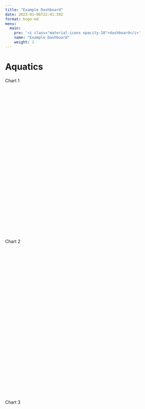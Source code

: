 ```yaml
---
title: "Example Dashboard"
date: 2023-01-06T22:41:59Z
format: hugo-md
menu:
  main:
    pre: '<i class="material-icons opacity-10">dashboard</i>'
    name: "Example Dashboard"
    weight: 1
---
```


<script src="../site_libs/htmlwidgets-1.6.1/htmlwidgets.js"></script>
<script src="../site_libs/d3-bundle-5.16.0/d3-bundle.min.js"></script>
<script src="../site_libs/d3-lasso-0.0.5/d3-lasso.min.js"></script>
<script src="../site_libs/save-svg-as-png-1.4.17/save-svg-as-png.min.js"></script>
<script src="../site_libs/flatbush-4.0.0/flatbush.min.js"></script>
<link href="../site_libs/ggiraphjs-0.4.6/ggiraphjs.min.css" rel="stylesheet" />
<script src="../site_libs/ggiraphjs-0.4.6/ggiraphjs.min.js"></script>
<script src="../site_libs/girafe-binding-0.8.5/girafe.js"></script>
<link href="../site_libs/htmltools-fill-0.5.4/fill.css" rel="stylesheet" />
<script src="../site_libs/bslib-tag-require-0.4.2/tag-require.js"></script>


# Aquatics

<div class="row">
<div class="col">
<div class="card bslib-card html-fill-item html-fill-container" data-require-bs-caller="card()" data-require-bs-version="5">
<div class="card-header">Chart 1</div>
<div class="card-body html-fill-item html-fill-container p-0" style="flex:1 1 auto; margin-top:auto;margin-bottom:auto;">
<div class="girafe html-widget html-fill-item-overflow-hidden html-fill-item" id="htmlwidget-85b0e6b36b1b795a7f02" style="width:960px;height:500px;"></div>
<script type="application/json" data-for="htmlwidget-85b0e6b36b1b795a7f02">{"x":{"html":"<?xml version=\"1.0\" encoding=\"UTF-8\"?>\n<svg xmlns='http://www.w3.org/2000/svg' xmlns:xlink='http://www.w3.org/1999/xlink' class='ggiraph-svg' role='img' id='svg_ff3b9ff5_d4ca_4e2d_8458_569a73f7fa78' viewBox='0 0 576 360'>\n <defs id='svg_ff3b9ff5_d4ca_4e2d_8458_569a73f7fa78_defs'>\n  <clipPath id='svg_ff3b9ff5_d4ca_4e2d_8458_569a73f7fa78_c1'>\n   <rect x='0' y='0' width='576' height='360'/>\n  <\/clipPath>\n  <clipPath id='svg_ff3b9ff5_d4ca_4e2d_8458_569a73f7fa78_c2'>\n   <rect x='29.06' y='5.48' width='541.47' height='229.54'/>\n  <\/clipPath>\n <\/defs>\n <g id='svg_ff3b9ff5_d4ca_4e2d_8458_569a73f7fa78_rootg' class='ggiraph-svg-rootg'>\n  <g clip-path='url(#svg_ff3b9ff5_d4ca_4e2d_8458_569a73f7fa78_c1)'>\n   <rect x='0' y='0' width='576' height='360' fill='#FFFFFF' fill-opacity='1' stroke='#FFFFFF' stroke-opacity='1' stroke-width='0.75' stroke-linejoin='round' stroke-linecap='round' class='ggiraph-svg-bg'/>\n   <rect x='0' y='0' width='576' height='360' fill='#E93A76' fill-opacity='1' stroke='none'/>\n  <\/g>\n  <g clip-path='url(#svg_ff3b9ff5_d4ca_4e2d_8458_569a73f7fa78_c2)'>\n   <rect x='29.06' y='5.48' width='541.47' height='229.54' fill='#E93A76' fill-opacity='1' stroke='none'/>\n   <polyline points='29.06,200.40 570.52,200.40' fill='none' stroke='#FFFFFF' stroke-opacity='1' stroke-width='0.53' stroke-linejoin='round' stroke-linecap='butt'/>\n   <polyline points='29.06,152.03 570.52,152.03' fill='none' stroke='#FFFFFF' stroke-opacity='1' stroke-width='0.53' stroke-linejoin='round' stroke-linecap='butt'/>\n   <polyline points='29.06,103.65 570.52,103.65' fill='none' stroke='#FFFFFF' stroke-opacity='1' stroke-width='0.53' stroke-linejoin='round' stroke-linecap='butt'/>\n   <polyline points='29.06,55.28 570.52,55.28' fill='none' stroke='#FFFFFF' stroke-opacity='1' stroke-width='0.53' stroke-linejoin='round' stroke-linecap='butt'/>\n   <polyline points='29.06,6.91 570.52,6.91' fill='none' stroke='#FFFFFF' stroke-opacity='1' stroke-width='0.53' stroke-linejoin='round' stroke-linecap='butt'/>\n   <polyline points='29.06,224.58 570.52,224.58' fill='none' stroke='#FFFFFF' stroke-opacity='1' stroke-width='1.07' stroke-linejoin='round' stroke-linecap='butt'/>\n   <polyline points='29.06,176.21 570.52,176.21' fill='none' stroke='#FFFFFF' stroke-opacity='1' stroke-width='1.07' stroke-linejoin='round' stroke-linecap='butt'/>\n   <polyline points='29.06,127.84 570.52,127.84' fill='none' stroke='#FFFFFF' stroke-opacity='1' stroke-width='1.07' stroke-linejoin='round' stroke-linecap='butt'/>\n   <polyline points='29.06,79.47 570.52,79.47' fill='none' stroke='#FFFFFF' stroke-opacity='1' stroke-width='1.07' stroke-linejoin='round' stroke-linecap='butt'/>\n   <polyline points='29.06,31.10 570.52,31.10' fill='none' stroke='#FFFFFF' stroke-opacity='1' stroke-width='1.07' stroke-linejoin='round' stroke-linecap='butt'/>\n   <polyline points='81.46,235.02 81.46,5.48' fill='none' stroke='#FFFFFF' stroke-opacity='1' stroke-width='1.07' stroke-linejoin='round' stroke-linecap='butt'/>\n   <polyline points='168.79,235.02 168.79,5.48' fill='none' stroke='#FFFFFF' stroke-opacity='1' stroke-width='1.07' stroke-linejoin='round' stroke-linecap='butt'/>\n   <polyline points='256.12,235.02 256.12,5.48' fill='none' stroke='#FFFFFF' stroke-opacity='1' stroke-width='1.07' stroke-linejoin='round' stroke-linecap='butt'/>\n   <polyline points='343.45,235.02 343.45,5.48' fill='none' stroke='#FFFFFF' stroke-opacity='1' stroke-width='1.07' stroke-linejoin='round' stroke-linecap='butt'/>\n   <polyline points='430.79,235.02 430.79,5.48' fill='none' stroke='#FFFFFF' stroke-opacity='1' stroke-width='1.07' stroke-linejoin='round' stroke-linecap='butt'/>\n   <polyline points='518.12,235.02 518.12,5.48' fill='none' stroke='#FFFFFF' stroke-opacity='1' stroke-width='1.07' stroke-linejoin='round' stroke-linecap='butt'/>\n   <rect x='68.36' y='114.14' width='26.2' height='110.44' fill='#FFFFFF' fill-opacity='1' stroke='#FFFFFF' stroke-opacity='1' stroke-width='1.07' stroke-linejoin='miter' stroke-linecap='butt'/>\n   <rect x='155.69' y='178.36' width='26.2' height='46.22' fill='#FFFFFF' fill-opacity='1' stroke='#FFFFFF' stroke-opacity='1' stroke-width='1.07' stroke-linejoin='miter' stroke-linecap='butt'/>\n   <rect x='243.02' y='150.17' width='26.2' height='74.42' fill='#FFFFFF' fill-opacity='1' stroke='#FFFFFF' stroke-opacity='1' stroke-width='1.07' stroke-linejoin='miter' stroke-linecap='butt'/>\n   <rect x='330.35' y='157.78' width='26.2' height='66.8' fill='#FFFFFF' fill-opacity='1' stroke='#FFFFFF' stroke-opacity='1' stroke-width='1.07' stroke-linejoin='miter' stroke-linecap='butt'/>\n   <rect x='417.69' y='15.91' width='26.2' height='208.67' fill='#FFFFFF' fill-opacity='1' stroke='#FFFFFF' stroke-opacity='1' stroke-width='1.07' stroke-linejoin='miter' stroke-linecap='butt'/>\n   <rect x='505.02' y='139.12' width='26.2' height='85.46' fill='#FFFFFF' fill-opacity='1' stroke='#FFFFFF' stroke-opacity='1' stroke-width='1.07' stroke-linejoin='miter' stroke-linecap='butt'/>\n  <\/g>\n  <g clip-path='url(#svg_ff3b9ff5_d4ca_4e2d_8458_569a73f7fa78_c1)'>\n   <text x='18.53' y='227.79' font-size='6.6pt' font-family='DejaVu Sans' fill='#FFFFFF' fill-opacity='1'>0<\/text>\n   <text x='18.53' y='179.42' font-size='6.6pt' font-family='DejaVu Sans' fill='#FFFFFF' fill-opacity='1'>1<\/text>\n   <text x='18.53' y='131.05' font-size='6.6pt' font-family='DejaVu Sans' fill='#FFFFFF' fill-opacity='1'>2<\/text>\n   <text x='18.53' y='82.68' font-size='6.6pt' font-family='DejaVu Sans' fill='#FFFFFF' fill-opacity='1'>3<\/text>\n   <text x='18.53' y='34.31' font-size='6.6pt' font-family='DejaVu Sans' fill='#FFFFFF' fill-opacity='1'>4<\/text>\n   <polyline points='26.32,224.58 29.06,224.58' fill='none' stroke='#333333' stroke-opacity='1' stroke-width='1.07' stroke-linejoin='round' stroke-linecap='butt'/>\n   <polyline points='26.32,176.21 29.06,176.21' fill='none' stroke='#333333' stroke-opacity='1' stroke-width='1.07' stroke-linejoin='round' stroke-linecap='butt'/>\n   <polyline points='26.32,127.84 29.06,127.84' fill='none' stroke='#333333' stroke-opacity='1' stroke-width='1.07' stroke-linejoin='round' stroke-linecap='butt'/>\n   <polyline points='26.32,79.47 29.06,79.47' fill='none' stroke='#333333' stroke-opacity='1' stroke-width='1.07' stroke-linejoin='round' stroke-linecap='butt'/>\n   <polyline points='26.32,31.10 29.06,31.10' fill='none' stroke='#333333' stroke-opacity='1' stroke-width='1.07' stroke-linejoin='round' stroke-linecap='butt'/>\n   <polyline points='81.46,237.76 81.46,235.02' fill='none' stroke='#333333' stroke-opacity='1' stroke-width='1.07' stroke-linejoin='round' stroke-linecap='butt'/>\n   <polyline points='168.79,237.76 168.79,235.02' fill='none' stroke='#333333' stroke-opacity='1' stroke-width='1.07' stroke-linejoin='round' stroke-linecap='butt'/>\n   <polyline points='256.12,237.76 256.12,235.02' fill='none' stroke='#333333' stroke-opacity='1' stroke-width='1.07' stroke-linejoin='round' stroke-linecap='butt'/>\n   <polyline points='343.45,237.76 343.45,235.02' fill='none' stroke='#333333' stroke-opacity='1' stroke-width='1.07' stroke-linejoin='round' stroke-linecap='butt'/>\n   <polyline points='430.79,237.76 430.79,235.02' fill='none' stroke='#333333' stroke-opacity='1' stroke-width='1.07' stroke-linejoin='round' stroke-linecap='butt'/>\n   <polyline points='518.12,237.76 518.12,235.02' fill='none' stroke='#333333' stroke-opacity='1' stroke-width='1.07' stroke-linejoin='round' stroke-linecap='butt'/>\n   <text transform='translate(38.94,291.53) rotate(-45.00)' font-size='6.6pt' font-family='DejaVu Sans' fill='#FFFFFF' fill-opacity='1'>air2waterSat_2<\/text>\n   <text transform='translate(137.15,280.66) rotate(-45.00)' font-size='6.6pt' font-family='DejaVu Sans' fill='#FFFFFF' fill-opacity='1'>climatology<\/text>\n   <text transform='translate(233.02,272.12) rotate(-45.00)' font-size='6.6pt' font-family='DejaVu Sans' fill='#FFFFFF' fill-opacity='1'>flareGLM<\/text>\n   <text transform='translate(252.30,340.18) rotate(-45.00)' font-size='6.6pt' font-family='DejaVu Sans' fill='#FFFFFF' fill-opacity='1'>GLEON_JRabaey_temp_physics<\/text>\n   <text transform='translate(371.54,308.27) rotate(-45.00)' font-size='6.6pt' font-family='DejaVu Sans' fill='#FFFFFF' fill-opacity='1'>GLEON_lm_lag_1day<\/text>\n   <text transform='translate(476.43,290.71) rotate(-45.00)' font-size='6.6pt' font-family='DejaVu Sans' fill='#FFFFFF' fill-opacity='1'>persistenceRW<\/text>\n   <text x='274.89' y='352.23' font-size='8.25pt' font-family='DejaVu Sans' fill='#FFFFFF' fill-opacity='1'>model_id<\/text>\n   <text transform='translate(13.50,131.89) rotate(-90.00)' font-size='8.25pt' font-family='DejaVu Sans' fill='#FFFFFF' fill-opacity='1'>crps<\/text>\n  <\/g>\n <\/g>\n<\/svg>","js":null,"uid":"svg_ff3b9ff5_d4ca_4e2d_8458_569a73f7fa78","ratio":1.6,"settings":{"tooltip":{"css":".tooltip_SVGID_ { padding:5px;background:black;color:white;border-radius:2px;text-align:left; ; position:absolute;pointer-events:none;z-index:999;}","placement":"doc","opacity":0.9,"offx":10,"offy":10,"use_cursor_pos":true,"use_fill":false,"use_stroke":false,"delay_over":200,"delay_out":500},"hover":{"css":".hover_data_SVGID_ { fill:orange;stroke:black;cursor:pointer; }\ntext.hover_data_SVGID_ { stroke:none;fill:orange; }\ncircle.hover_data_SVGID_ { fill:orange;stroke:black; }\nline.hover_data_SVGID_, polyline.hover_data_SVGID_ { fill:none;stroke:orange; }\nrect.hover_data_SVGID_, polygon.hover_data_SVGID_, path.hover_data_SVGID_ { fill:orange;stroke:none; }\nimage.hover_data_SVGID_ { stroke:orange; }","reactive":true,"nearest_distance":null},"hover_inv":{"css":""},"hover_key":{"css":".hover_key_SVGID_ { fill:orange;stroke:black;cursor:pointer; }\ntext.hover_key_SVGID_ { stroke:none;fill:orange; }\ncircle.hover_key_SVGID_ { fill:orange;stroke:black; }\nline.hover_key_SVGID_, polyline.hover_key_SVGID_ { fill:none;stroke:orange; }\nrect.hover_key_SVGID_, polygon.hover_key_SVGID_, path.hover_key_SVGID_ { fill:orange;stroke:none; }\nimage.hover_key_SVGID_ { stroke:orange; }","reactive":true},"hover_theme":{"css":".hover_theme_SVGID_ { fill:orange;stroke:black;cursor:pointer; }\ntext.hover_theme_SVGID_ { stroke:none;fill:orange; }\ncircle.hover_theme_SVGID_ { fill:orange;stroke:black; }\nline.hover_theme_SVGID_, polyline.hover_theme_SVGID_ { fill:none;stroke:orange; }\nrect.hover_theme_SVGID_, polygon.hover_theme_SVGID_, path.hover_theme_SVGID_ { fill:orange;stroke:none; }\nimage.hover_theme_SVGID_ { stroke:orange; }","reactive":true},"select":{"css":".select_data_SVGID_ { fill:red;stroke:black;cursor:pointer; }\ntext.select_data_SVGID_ { stroke:none;fill:red; }\ncircle.select_data_SVGID_ { fill:red;stroke:black; }\nline.select_data_SVGID_, polyline.select_data_SVGID_ { fill:none;stroke:red; }\nrect.select_data_SVGID_, polygon.select_data_SVGID_, path.select_data_SVGID_ { fill:red;stroke:none; }\nimage.select_data_SVGID_ { stroke:red; }","type":"multiple","only_shiny":true,"selected":[]},"select_inv":{"css":""},"select_key":{"css":".select_key_SVGID_ { fill:red;stroke:black;cursor:pointer; }\ntext.select_key_SVGID_ { stroke:none;fill:red; }\ncircle.select_key_SVGID_ { fill:red;stroke:black; }\nline.select_key_SVGID_, polyline.select_key_SVGID_ { fill:none;stroke:red; }\nrect.select_key_SVGID_, polygon.select_key_SVGID_, path.select_key_SVGID_ { fill:red;stroke:none; }\nimage.select_key_SVGID_ { stroke:red; }","type":"single","only_shiny":true,"selected":[]},"select_theme":{"css":".select_theme_SVGID_ { fill:red;stroke:black;cursor:pointer; }\ntext.select_theme_SVGID_ { stroke:none;fill:red; }\ncircle.select_theme_SVGID_ { fill:red;stroke:black; }\nline.select_theme_SVGID_, polyline.select_theme_SVGID_ { fill:none;stroke:red; }\nrect.select_theme_SVGID_, polygon.select_theme_SVGID_, path.select_theme_SVGID_ { fill:red;stroke:none; }\nimage.select_theme_SVGID_ { stroke:red; }","type":"single","only_shiny":true,"selected":[]},"zoom":{"min":1,"max":1,"duration":300},"toolbar":{"position":"topright","pngname":"diagram","tooltips":null,"hidden":[],"delay_over":200,"delay_out":500},"sizing":{"rescale":true,"width":1}}},"evals":[],"jsHooks":[]}</script>
</div>
</div>
</div>
<div class="col">
<div class="card bslib-card html-fill-item html-fill-container" data-require-bs-caller="card()" data-require-bs-version="5">
<div class="card-header">Chart 2</div>
<div class="card-body html-fill-item html-fill-container p-0" style="flex:1 1 auto; margin-top:auto;margin-bottom:auto;">
<div class="girafe html-widget html-fill-item-overflow-hidden html-fill-item" id="htmlwidget-d7a034233b68ea8e512c" style="width:960px;height:500px;"></div>
<script type="application/json" data-for="htmlwidget-d7a034233b68ea8e512c">{"x":{"html":"<?xml version=\"1.0\" encoding=\"UTF-8\"?>\n<svg xmlns='http://www.w3.org/2000/svg' xmlns:xlink='http://www.w3.org/1999/xlink' class='ggiraph-svg' role='img' id='svg_d3666ed0_c753_498d_bc5b_60a7f3bfdfe5' viewBox='0 0 576 360'>\n <defs id='svg_d3666ed0_c753_498d_bc5b_60a7f3bfdfe5_defs'>\n  <clipPath id='svg_d3666ed0_c753_498d_bc5b_60a7f3bfdfe5_c1'>\n   <rect x='0' y='0' width='576' height='360'/>\n  <\/clipPath>\n  <clipPath id='svg_d3666ed0_c753_498d_bc5b_60a7f3bfdfe5_c2'>\n   <rect x='34.65' y='23.32' width='535.87' height='304.97'/>\n  <\/clipPath>\n <\/defs>\n <g id='svg_d3666ed0_c753_498d_bc5b_60a7f3bfdfe5_rootg' class='ggiraph-svg-rootg'>\n  <g clip-path='url(#svg_d3666ed0_c753_498d_bc5b_60a7f3bfdfe5_c1)'>\n   <rect x='0' y='0' width='576' height='360' fill='#FFFFFF' fill-opacity='1' stroke='#FFFFFF' stroke-opacity='1' stroke-width='0.75' stroke-linejoin='round' stroke-linecap='round' class='ggiraph-svg-bg'/>\n   <rect x='0' y='0' width='576' height='360' fill='#5FB663' fill-opacity='1' stroke='none'/>\n  <\/g>\n  <g clip-path='url(#svg_d3666ed0_c753_498d_bc5b_60a7f3bfdfe5_c2)'>\n   <rect x='34.65' y='23.32' width='535.87' height='304.97' fill='#5FB663' fill-opacity='1' stroke='none'/>\n   <polyline points='34.65,303.69 570.52,303.69' fill='none' stroke='#FFFFFF' stroke-opacity='1' stroke-width='0.53' stroke-linejoin='round' stroke-linecap='butt'/>\n   <polyline points='34.65,211.59 570.52,211.59' fill='none' stroke='#FFFFFF' stroke-opacity='1' stroke-width='0.53' stroke-linejoin='round' stroke-linecap='butt'/>\n   <polyline points='34.65,119.49 570.52,119.49' fill='none' stroke='#FFFFFF' stroke-opacity='1' stroke-width='0.53' stroke-linejoin='round' stroke-linecap='butt'/>\n   <polyline points='34.65,27.39 570.52,27.39' fill='none' stroke='#FFFFFF' stroke-opacity='1' stroke-width='0.53' stroke-linejoin='round' stroke-linecap='butt'/>\n   <polyline points='223.78,328.29 223.78,23.32' fill='none' stroke='#FFFFFF' stroke-opacity='1' stroke-width='0.53' stroke-linejoin='round' stroke-linecap='butt'/>\n   <polyline points='445.87,328.29 445.87,23.32' fill='none' stroke='#FFFFFF' stroke-opacity='1' stroke-width='0.53' stroke-linejoin='round' stroke-linecap='butt'/>\n   <polyline points='34.65,257.64 570.52,257.64' fill='none' stroke='#FFFFFF' stroke-opacity='1' stroke-width='1.07' stroke-linejoin='round' stroke-linecap='butt'/>\n   <polyline points='34.65,165.54 570.52,165.54' fill='none' stroke='#FFFFFF' stroke-opacity='1' stroke-width='1.07' stroke-linejoin='round' stroke-linecap='butt'/>\n   <polyline points='34.65,73.44 570.52,73.44' fill='none' stroke='#FFFFFF' stroke-opacity='1' stroke-width='1.07' stroke-linejoin='round' stroke-linecap='butt'/>\n   <polyline points='101.99,328.29 101.99,23.32' fill='none' stroke='#FFFFFF' stroke-opacity='1' stroke-width='1.07' stroke-linejoin='round' stroke-linecap='butt'/>\n   <polyline points='345.57,328.29 345.57,23.32' fill='none' stroke='#FFFFFF' stroke-opacity='1' stroke-width='1.07' stroke-linejoin='round' stroke-linecap='butt'/>\n   <polyline points='546.16,328.29 546.16,23.32' fill='none' stroke='#FFFFFF' stroke-opacity='1' stroke-width='1.07' stroke-linejoin='round' stroke-linecap='butt'/>\n   <polyline points='59.01,229.96 73.34,214.89 87.66,217.90 101.99,231.71 116.32,204.26 130.65,157.16 144.98,138.40 159.30,147.64 173.63,158.65 187.96,178.30 202.29,194.21 216.62,193.98 230.94,174.99 245.27,159.33 259.60,157.71 273.93,168.99 288.26,187.62 302.59,196.43 316.91,189.12 331.24,184.17 345.57,183.91 359.90,186.32 374.23,175.75 388.55,172.36 402.88,173.82 417.21,175.60 431.54,187.76 445.87,189.22 460.19,190.84 474.52,185.94 488.85,189.76 503.18,181.83 517.51,176.48 531.83,179.43 546.16,170.85' fill='none' stroke='#FFFFFF' stroke-opacity='1' stroke-width='1.07' stroke-linejoin='round' stroke-linecap='butt'/>\n   <polygon points='59.01,177.10 73.34,166.29 87.66,168.21 101.99,179.92 116.32,121.25 130.65,70.70 144.98,59.08 159.30,59.93 173.63,62.51 187.96,78.74 202.29,106.83 216.62,99.90 230.94,72.44 245.27,41.59 259.60,47.20 273.93,46.60 288.26,75.54 302.59,95.43 316.91,72.31 331.24,68.71 345.57,67.37 359.90,68.88 374.23,47.09 388.55,37.78 402.88,45.21 417.21,37.18 431.54,72.96 445.87,76.60 460.19,67.24 474.52,72.46 488.85,81.68 503.18,57.55 517.51,45.48 531.83,51.45 546.16,115.73 546.16,225.96 531.83,307.42 517.51,307.49 503.18,306.12 488.85,297.83 474.52,299.41 460.19,314.43 445.87,301.85 431.54,302.56 417.21,314.02 402.88,302.42 388.55,306.94 374.23,304.41 359.90,303.76 345.57,300.46 331.24,299.62 316.91,305.93 302.59,297.43 288.26,299.70 273.93,291.38 259.60,268.22 245.27,277.07 230.94,277.54 216.62,288.06 202.29,281.58 187.96,277.85 173.63,254.79 159.30,235.34 144.98,217.71 130.65,243.63 116.32,287.28 101.99,283.51 87.66,267.59 73.34,263.50 59.01,282.81' fill='#FFFFFF' fill-opacity='0.4' stroke='none'/>\n   <polyline points='59.01,177.10 73.34,166.29 87.66,168.21 101.99,179.92 116.32,121.25 130.65,70.70 144.98,59.08 159.30,59.93 173.63,62.51 187.96,78.74 202.29,106.83 216.62,99.90 230.94,72.44 245.27,41.59 259.60,47.20 273.93,46.60 288.26,75.54 302.59,95.43 316.91,72.31 331.24,68.71 345.57,67.37 359.90,68.88 374.23,47.09 388.55,37.78 402.88,45.21 417.21,37.18 431.54,72.96 445.87,76.60 460.19,67.24 474.52,72.46 488.85,81.68 503.18,57.55 517.51,45.48 531.83,51.45 546.16,115.73' fill='none' stroke='none'/>\n   <polyline points='546.16,225.96 531.83,307.42 517.51,307.49 503.18,306.12 488.85,297.83 474.52,299.41 460.19,314.43 445.87,301.85 431.54,302.56 417.21,314.02 402.88,302.42 388.55,306.94 374.23,304.41 359.90,303.76 345.57,300.46 331.24,299.62 316.91,305.93 302.59,297.43 288.26,299.70 273.93,291.38 259.60,268.22 245.27,277.07 230.94,277.54 216.62,288.06 202.29,281.58 187.96,277.85 173.63,254.79 159.30,235.34 144.98,217.71 130.65,243.63 116.32,287.28 101.99,283.51 87.66,267.59 73.34,263.50 59.01,282.81' fill='none' stroke='none'/>\n   <polyline points='59.01,229.96 73.34,214.89 87.66,217.90 101.99,231.71 116.32,204.26 130.65,157.16 144.98,138.40 159.30,147.64 173.63,158.65 187.96,178.30 202.29,194.21 216.62,193.98 230.94,174.99 245.27,159.33 259.60,157.71 273.93,168.99 288.26,187.62 302.59,196.43 316.91,189.12 331.24,184.17 345.57,183.91 359.90,186.32 374.23,175.75 388.55,172.36 402.88,173.82 417.21,175.60 431.54,187.76 445.87,189.22 460.19,190.84 474.52,185.94 488.85,189.76 503.18,181.83 517.51,176.48 531.83,179.43 546.16,170.85' fill='none' stroke='#FFFFFF' stroke-opacity='1' stroke-width='1.07' stroke-linejoin='round' stroke-linecap='butt'/>\n   <circle cx='59.01' cy='249.11' r='3.47pt' fill='#FFFFFF' fill-opacity='1' stroke='#FFFFFF' stroke-opacity='1' stroke-width='0.71' stroke-linejoin='round' stroke-linecap='round'/>\n   <circle cx='73.34' cy='248.48' r='3.47pt' fill='#FFFFFF' fill-opacity='1' stroke='#FFFFFF' stroke-opacity='1' stroke-width='0.71' stroke-linejoin='round' stroke-linecap='round'/>\n   <circle cx='87.66' cy='248.82' r='3.47pt' fill='#FFFFFF' fill-opacity='1' stroke='#FFFFFF' stroke-opacity='1' stroke-width='0.71' stroke-linejoin='round' stroke-linecap='round'/>\n   <circle cx='159.3' cy='237.57' r='3.47pt' fill='#FFFFFF' fill-opacity='1' stroke='#FFFFFF' stroke-opacity='1' stroke-width='0.71' stroke-linejoin='round' stroke-linecap='round'/>\n   <circle cx='173.63' cy='231.38' r='3.47pt' fill='#FFFFFF' fill-opacity='1' stroke='#FFFFFF' stroke-opacity='1' stroke-width='0.71' stroke-linejoin='round' stroke-linecap='round'/>\n   <circle cx='187.96' cy='228.23' r='3.47pt' fill='#FFFFFF' fill-opacity='1' stroke='#FFFFFF' stroke-opacity='1' stroke-width='0.71' stroke-linejoin='round' stroke-linecap='round'/>\n   <circle cx='202.29' cy='223.71' r='3.47pt' fill='#FFFFFF' fill-opacity='1' stroke='#FFFFFF' stroke-opacity='1' stroke-width='0.71' stroke-linejoin='round' stroke-linecap='round'/>\n   <circle cx='216.62' cy='221.83' r='3.47pt' fill='#FFFFFF' fill-opacity='1' stroke='#FFFFFF' stroke-opacity='1' stroke-width='0.71' stroke-linejoin='round' stroke-linecap='round'/>\n   <circle cx='230.94' cy='204.73' r='3.47pt' fill='#FFFFFF' fill-opacity='1' stroke='#FFFFFF' stroke-opacity='1' stroke-width='0.71' stroke-linejoin='round' stroke-linecap='round'/>\n   <circle cx='245.27' cy='191.06' r='3.47pt' fill='#FFFFFF' fill-opacity='1' stroke='#FFFFFF' stroke-opacity='1' stroke-width='0.71' stroke-linejoin='round' stroke-linecap='round'/>\n   <circle cx='259.6' cy='184.56' r='3.47pt' fill='#FFFFFF' fill-opacity='1' stroke='#FFFFFF' stroke-opacity='1' stroke-width='0.71' stroke-linejoin='round' stroke-linecap='round'/>\n   <circle cx='273.93' cy='179.84' r='3.47pt' fill='#FFFFFF' fill-opacity='1' stroke='#FFFFFF' stroke-opacity='1' stroke-width='0.71' stroke-linejoin='round' stroke-linecap='round'/>\n   <circle cx='288.26' cy='173.48' r='3.47pt' fill='#FFFFFF' fill-opacity='1' stroke='#FFFFFF' stroke-opacity='1' stroke-width='0.71' stroke-linejoin='round' stroke-linecap='round'/>\n   <circle cx='302.59' cy='167.01' r='3.47pt' fill='#FFFFFF' fill-opacity='1' stroke='#FFFFFF' stroke-opacity='1' stroke-width='0.71' stroke-linejoin='round' stroke-linecap='round'/>\n   <circle cx='316.91' cy='158.87' r='3.47pt' fill='#FFFFFF' fill-opacity='1' stroke='#FFFFFF' stroke-opacity='1' stroke-width='0.71' stroke-linejoin='round' stroke-linecap='round'/>\n   <circle cx='331.24' cy='166.58' r='3.47pt' fill='#FFFFFF' fill-opacity='1' stroke='#FFFFFF' stroke-opacity='1' stroke-width='0.71' stroke-linejoin='round' stroke-linecap='round'/>\n   <circle cx='345.57' cy='178.09' r='3.47pt' fill='#FFFFFF' fill-opacity='1' stroke='#FFFFFF' stroke-opacity='1' stroke-width='0.71' stroke-linejoin='round' stroke-linecap='round'/>\n   <circle cx='359.9' cy='179.6' r='3.47pt' fill='#FFFFFF' fill-opacity='1' stroke='#FFFFFF' stroke-opacity='1' stroke-width='0.71' stroke-linejoin='round' stroke-linecap='round'/>\n   <circle cx='374.23' cy='172.59' r='3.47pt' fill='#FFFFFF' fill-opacity='1' stroke='#FFFFFF' stroke-opacity='1' stroke-width='0.71' stroke-linejoin='round' stroke-linecap='round'/>\n   <circle cx='388.55' cy='172.13' r='3.47pt' fill='#FFFFFF' fill-opacity='1' stroke='#FFFFFF' stroke-opacity='1' stroke-width='0.71' stroke-linejoin='round' stroke-linecap='round'/>\n   <circle cx='402.88' cy='173.09' r='3.47pt' fill='#FFFFFF' fill-opacity='1' stroke='#FFFFFF' stroke-opacity='1' stroke-width='0.71' stroke-linejoin='round' stroke-linecap='round'/>\n   <circle cx='417.21' cy='172.03' r='3.47pt' fill='#FFFFFF' fill-opacity='1' stroke='#FFFFFF' stroke-opacity='1' stroke-width='0.71' stroke-linejoin='round' stroke-linecap='round'/>\n   <circle cx='431.54' cy='169.16' r='3.47pt' fill='#FFFFFF' fill-opacity='1' stroke='#FFFFFF' stroke-opacity='1' stroke-width='0.71' stroke-linejoin='round' stroke-linecap='round'/>\n   <circle cx='445.87' cy='171.67' r='3.47pt' fill='#FFFFFF' fill-opacity='1' stroke='#FFFFFF' stroke-opacity='1' stroke-width='0.71' stroke-linejoin='round' stroke-linecap='round'/>\n  <\/g>\n  <g clip-path='url(#svg_d3666ed0_c753_498d_bc5b_60a7f3bfdfe5_c1)'>\n   <text x='24.12' y='260.85' font-size='6.6pt' font-family='DejaVu Sans' fill='#FFFFFF' fill-opacity='1'>8<\/text>\n   <text x='18.53' y='168.75' font-size='6.6pt' font-family='DejaVu Sans' fill='#FFFFFF' fill-opacity='1'>10<\/text>\n   <text x='18.53' y='76.65' font-size='6.6pt' font-family='DejaVu Sans' fill='#FFFFFF' fill-opacity='1'>12<\/text>\n   <polyline points='31.91,257.64 34.65,257.64' fill='none' stroke='#333333' stroke-opacity='1' stroke-width='1.07' stroke-linejoin='round' stroke-linecap='butt'/>\n   <polyline points='31.91,165.54 34.65,165.54' fill='none' stroke='#333333' stroke-opacity='1' stroke-width='1.07' stroke-linejoin='round' stroke-linecap='butt'/>\n   <polyline points='31.91,73.44 34.65,73.44' fill='none' stroke='#333333' stroke-opacity='1' stroke-width='1.07' stroke-linejoin='round' stroke-linecap='butt'/>\n   <polyline points='101.99,331.03 101.99,328.29' fill='none' stroke='#333333' stroke-opacity='1' stroke-width='1.07' stroke-linejoin='round' stroke-linecap='butt'/>\n   <polyline points='345.57,331.03 345.57,328.29' fill='none' stroke='#333333' stroke-opacity='1' stroke-width='1.07' stroke-linejoin='round' stroke-linecap='butt'/>\n   <polyline points='546.16,331.03 546.16,328.29' fill='none' stroke='#333333' stroke-opacity='1' stroke-width='1.07' stroke-linejoin='round' stroke-linecap='butt'/>\n   <text x='86.49' y='339.64' font-size='6.6pt' font-family='DejaVu Sans' fill='#FFFFFF' fill-opacity='1'>Dec 15<\/text>\n   <text x='331.8' y='339.64' font-size='6.6pt' font-family='DejaVu Sans' fill='#FFFFFF' fill-opacity='1'>Jan 01<\/text>\n   <text x='532.39' y='339.64' font-size='6.6pt' font-family='DejaVu Sans' fill='#FFFFFF' fill-opacity='1'>Jan 15<\/text>\n   <text x='277.76' y='352.23' font-size='8.25pt' font-family='DejaVu Sans' fill='#FFFFFF' fill-opacity='1'>datetime<\/text>\n   <text transform='translate(13.50,237.67) rotate(-90.00)' font-size='8.25pt' font-family='DejaVu Sans' fill='#FFFFFF' fill-opacity='1'>Oxygen Concentration<\/text>\n   <text x='34.65' y='15.1' font-size='9.9pt' font-family='DejaVu Sans' fill='#FFFFFF' fill-opacity='1'>Ensemble Ave Forecast for: BARC<\/text>\n  <\/g>\n <\/g>\n<\/svg>","js":null,"uid":"svg_d3666ed0_c753_498d_bc5b_60a7f3bfdfe5","ratio":1.6,"settings":{"tooltip":{"css":".tooltip_SVGID_ { padding:5px;background:black;color:white;border-radius:2px;text-align:left; ; position:absolute;pointer-events:none;z-index:999;}","placement":"doc","opacity":0.9,"offx":10,"offy":10,"use_cursor_pos":true,"use_fill":false,"use_stroke":false,"delay_over":200,"delay_out":500},"hover":{"css":".hover_data_SVGID_ { fill:orange;stroke:black;cursor:pointer; }\ntext.hover_data_SVGID_ { stroke:none;fill:orange; }\ncircle.hover_data_SVGID_ { fill:orange;stroke:black; }\nline.hover_data_SVGID_, polyline.hover_data_SVGID_ { fill:none;stroke:orange; }\nrect.hover_data_SVGID_, polygon.hover_data_SVGID_, path.hover_data_SVGID_ { fill:orange;stroke:none; }\nimage.hover_data_SVGID_ { stroke:orange; }","reactive":true,"nearest_distance":null},"hover_inv":{"css":""},"hover_key":{"css":".hover_key_SVGID_ { fill:orange;stroke:black;cursor:pointer; }\ntext.hover_key_SVGID_ { stroke:none;fill:orange; }\ncircle.hover_key_SVGID_ { fill:orange;stroke:black; }\nline.hover_key_SVGID_, polyline.hover_key_SVGID_ { fill:none;stroke:orange; }\nrect.hover_key_SVGID_, polygon.hover_key_SVGID_, path.hover_key_SVGID_ { fill:orange;stroke:none; }\nimage.hover_key_SVGID_ { stroke:orange; }","reactive":true},"hover_theme":{"css":".hover_theme_SVGID_ { fill:orange;stroke:black;cursor:pointer; }\ntext.hover_theme_SVGID_ { stroke:none;fill:orange; }\ncircle.hover_theme_SVGID_ { fill:orange;stroke:black; }\nline.hover_theme_SVGID_, polyline.hover_theme_SVGID_ { fill:none;stroke:orange; }\nrect.hover_theme_SVGID_, polygon.hover_theme_SVGID_, path.hover_theme_SVGID_ { fill:orange;stroke:none; }\nimage.hover_theme_SVGID_ { stroke:orange; }","reactive":true},"select":{"css":".select_data_SVGID_ { fill:red;stroke:black;cursor:pointer; }\ntext.select_data_SVGID_ { stroke:none;fill:red; }\ncircle.select_data_SVGID_ { fill:red;stroke:black; }\nline.select_data_SVGID_, polyline.select_data_SVGID_ { fill:none;stroke:red; }\nrect.select_data_SVGID_, polygon.select_data_SVGID_, path.select_data_SVGID_ { fill:red;stroke:none; }\nimage.select_data_SVGID_ { stroke:red; }","type":"multiple","only_shiny":true,"selected":[]},"select_inv":{"css":""},"select_key":{"css":".select_key_SVGID_ { fill:red;stroke:black;cursor:pointer; }\ntext.select_key_SVGID_ { stroke:none;fill:red; }\ncircle.select_key_SVGID_ { fill:red;stroke:black; }\nline.select_key_SVGID_, polyline.select_key_SVGID_ { fill:none;stroke:red; }\nrect.select_key_SVGID_, polygon.select_key_SVGID_, path.select_key_SVGID_ { fill:red;stroke:none; }\nimage.select_key_SVGID_ { stroke:red; }","type":"single","only_shiny":true,"selected":[]},"select_theme":{"css":".select_theme_SVGID_ { fill:red;stroke:black;cursor:pointer; }\ntext.select_theme_SVGID_ { stroke:none;fill:red; }\ncircle.select_theme_SVGID_ { fill:red;stroke:black; }\nline.select_theme_SVGID_, polyline.select_theme_SVGID_ { fill:none;stroke:red; }\nrect.select_theme_SVGID_, polygon.select_theme_SVGID_, path.select_theme_SVGID_ { fill:red;stroke:none; }\nimage.select_theme_SVGID_ { stroke:red; }","type":"single","only_shiny":true,"selected":[]},"zoom":{"min":1,"max":1,"duration":300},"toolbar":{"position":"topright","pngname":"diagram","tooltips":null,"hidden":[],"delay_over":200,"delay_out":500},"sizing":{"rescale":true,"width":1}}},"evals":[],"jsHooks":[]}</script>
</div>
</div>
</div>
<div class="col">
<div class="card bslib-card html-fill-item html-fill-container" data-require-bs-caller="card()" data-require-bs-version="5">
<div class="card-header">Chart 3</div>
<div class="card-body html-fill-item html-fill-container p-0" style="flex:1 1 auto; margin-top:auto;margin-bottom:auto;">
<div class="girafe html-widget html-fill-item-overflow-hidden html-fill-item" id="htmlwidget-7d39e7edfe879ac717bd" style="width:960px;height:500px;"></div>
<script type="application/json" data-for="htmlwidget-7d39e7edfe879ac717bd">{"x":{"html":"<?xml version=\"1.0\" encoding=\"UTF-8\"?>\n<svg xmlns='http://www.w3.org/2000/svg' xmlns:xlink='http://www.w3.org/1999/xlink' class='ggiraph-svg' role='img' id='svg_dbe0353a_aed6_43a3_8cdf_6e0803af1af3' viewBox='0 0 576 360'>\n <defs id='svg_dbe0353a_aed6_43a3_8cdf_6e0803af1af3_defs'>\n  <clipPath id='svg_dbe0353a_aed6_43a3_8cdf_6e0803af1af3_c1'>\n   <rect x='0' y='0' width='576' height='360'/>\n  <\/clipPath>\n  <clipPath id='svg_dbe0353a_aed6_43a3_8cdf_6e0803af1af3_c2'>\n   <rect x='34.65' y='23.32' width='535.87' height='304.97'/>\n  <\/clipPath>\n <\/defs>\n <g id='svg_dbe0353a_aed6_43a3_8cdf_6e0803af1af3_rootg' class='ggiraph-svg-rootg'>\n  <g clip-path='url(#svg_dbe0353a_aed6_43a3_8cdf_6e0803af1af3_c1)'>\n   <rect x='0' y='0' width='576' height='360' fill='#FFFFFF' fill-opacity='1' stroke='#FFFFFF' stroke-opacity='1' stroke-width='0.75' stroke-linejoin='round' stroke-linecap='round' class='ggiraph-svg-bg'/>\n   <rect x='0' y='0' width='576' height='360' fill='#2D2D31' fill-opacity='1' stroke='none'/>\n  <\/g>\n  <g clip-path='url(#svg_dbe0353a_aed6_43a3_8cdf_6e0803af1af3_c2)'>\n   <rect x='34.65' y='23.32' width='535.87' height='304.97' fill='#2D2D31' fill-opacity='1' stroke='none'/>\n   <polyline points='34.65,251.11 570.52,251.11' fill='none' stroke='#FFFFFF' stroke-opacity='1' stroke-width='0.53' stroke-linejoin='round' stroke-linecap='butt'/>\n   <polyline points='34.65,159.44 570.52,159.44' fill='none' stroke='#FFFFFF' stroke-opacity='1' stroke-width='0.53' stroke-linejoin='round' stroke-linecap='butt'/>\n   <polyline points='34.65,67.76 570.52,67.76' fill='none' stroke='#FFFFFF' stroke-opacity='1' stroke-width='0.53' stroke-linejoin='round' stroke-linecap='butt'/>\n   <polyline points='223.78,328.29 223.78,23.32' fill='none' stroke='#FFFFFF' stroke-opacity='1' stroke-width='0.53' stroke-linejoin='round' stroke-linecap='butt'/>\n   <polyline points='445.87,328.29 445.87,23.32' fill='none' stroke='#FFFFFF' stroke-opacity='1' stroke-width='0.53' stroke-linejoin='round' stroke-linecap='butt'/>\n   <polyline points='34.65,296.95 570.52,296.95' fill='none' stroke='#FFFFFF' stroke-opacity='1' stroke-width='1.07' stroke-linejoin='round' stroke-linecap='butt'/>\n   <polyline points='34.65,205.27 570.52,205.27' fill='none' stroke='#FFFFFF' stroke-opacity='1' stroke-width='1.07' stroke-linejoin='round' stroke-linecap='butt'/>\n   <polyline points='34.65,113.60 570.52,113.60' fill='none' stroke='#FFFFFF' stroke-opacity='1' stroke-width='1.07' stroke-linejoin='round' stroke-linecap='butt'/>\n   <polyline points='101.99,328.29 101.99,23.32' fill='none' stroke='#FFFFFF' stroke-opacity='1' stroke-width='1.07' stroke-linejoin='round' stroke-linecap='butt'/>\n   <polyline points='345.57,328.29 345.57,23.32' fill='none' stroke='#FFFFFF' stroke-opacity='1' stroke-width='1.07' stroke-linejoin='round' stroke-linecap='butt'/>\n   <polyline points='546.16,328.29 546.16,23.32' fill='none' stroke='#FFFFFF' stroke-opacity='1' stroke-width='1.07' stroke-linejoin='round' stroke-linecap='butt'/>\n   <polyline points='59.01,98.49 73.34,116.20 87.66,111.79 101.99,89.42 116.32,128.14 130.65,184.18 144.98,208.14 159.30,207.03 173.63,198.89 187.96,181.49 202.29,162.45 216.62,161.32 230.94,181.62 245.27,196.50 259.60,198.99 273.93,186.39 288.26,167.81 302.59,157.73 316.91,162.75 331.24,164.41 345.57,164.28 359.90,163.64 374.23,169.81 388.55,173.77 402.88,177.44 417.21,178.57 431.54,169.37 445.87,168.35 460.19,164.99 474.52,172.95 488.85,172.70 503.18,171.86 517.51,170.80 531.83,167.35 546.16,203.12' fill='none' stroke='#FFFFFF' stroke-opacity='1' stroke-width='1.07' stroke-linejoin='round' stroke-linecap='butt'/>\n   <polygon points='59.01,65.14 73.34,77.83 87.66,67.12 101.99,46.96 116.32,49.87 130.65,106.91 144.98,129.95 159.30,121.36 173.63,101.49 187.96,79.35 202.29,68.55 216.62,63.35 230.94,77.44 245.27,84.42 259.60,91.00 273.93,68.98 288.26,54.80 302.59,60.83 316.91,52.38 331.24,56.19 345.57,52.06 359.90,50.67 374.23,48.84 388.55,44.36 402.88,52.71 417.21,42.70 431.54,54.86 445.87,58.04 460.19,46.29 474.52,64.02 488.85,62.98 503.18,48.46 517.51,40.84 531.83,37.18 546.16,138.52 546.16,267.73 531.83,297.51 517.51,300.76 503.18,295.26 488.85,282.42 474.52,281.88 460.19,283.69 445.87,278.66 431.54,283.89 417.21,314.43 402.88,302.17 388.55,303.18 374.23,290.78 359.90,276.62 345.57,276.49 331.24,272.64 316.91,273.13 302.59,254.64 288.26,280.82 273.93,303.79 259.60,306.98 245.27,308.57 230.94,285.80 216.62,259.30 202.29,256.36 187.96,283.63 173.63,296.28 159.30,292.70 144.98,286.32 130.65,261.44 116.32,206.41 101.99,131.87 87.66,156.46 73.34,154.57 59.01,131.85' fill='#FFFFFF' fill-opacity='0.4' stroke='none'/>\n   <polyline points='59.01,65.14 73.34,77.83 87.66,67.12 101.99,46.96 116.32,49.87 130.65,106.91 144.98,129.95 159.30,121.36 173.63,101.49 187.96,79.35 202.29,68.55 216.62,63.35 230.94,77.44 245.27,84.42 259.60,91.00 273.93,68.98 288.26,54.80 302.59,60.83 316.91,52.38 331.24,56.19 345.57,52.06 359.90,50.67 374.23,48.84 388.55,44.36 402.88,52.71 417.21,42.70 431.54,54.86 445.87,58.04 460.19,46.29 474.52,64.02 488.85,62.98 503.18,48.46 517.51,40.84 531.83,37.18 546.16,138.52' fill='none' stroke='none'/>\n   <polyline points='546.16,267.73 531.83,297.51 517.51,300.76 503.18,295.26 488.85,282.42 474.52,281.88 460.19,283.69 445.87,278.66 431.54,283.89 417.21,314.43 402.88,302.17 388.55,303.18 374.23,290.78 359.90,276.62 345.57,276.49 331.24,272.64 316.91,273.13 302.59,254.64 288.26,280.82 273.93,303.79 259.60,306.98 245.27,308.57 230.94,285.80 216.62,259.30 202.29,256.36 187.96,283.63 173.63,296.28 159.30,292.70 144.98,286.32 130.65,261.44 116.32,206.41 101.99,131.87 87.66,156.46 73.34,154.57 59.01,131.85' fill='none' stroke='none'/>\n   <polyline points='59.01,98.49 73.34,116.20 87.66,111.79 101.99,89.42 116.32,128.14 130.65,184.18 144.98,208.14 159.30,207.03 173.63,198.89 187.96,181.49 202.29,162.45 216.62,161.32 230.94,181.62 245.27,196.50 259.60,198.99 273.93,186.39 288.26,167.81 302.59,157.73 316.91,162.75 331.24,164.41 345.57,164.28 359.90,163.64 374.23,169.81 388.55,173.77 402.88,177.44 417.21,178.57 431.54,169.37 445.87,168.35 460.19,164.99 474.52,172.95 488.85,172.70 503.18,171.86 517.51,170.80 531.83,167.35 546.16,203.12' fill='none' stroke='#FFFFFF' stroke-opacity='1' stroke-width='1.07' stroke-linejoin='round' stroke-linecap='butt'/>\n   <circle cx='59.01' cy='101.59' r='3.47pt' fill='#FFFFFF' fill-opacity='1' stroke='#FFFFFF' stroke-opacity='1' stroke-width='0.71' stroke-linejoin='round' stroke-linecap='round'/>\n   <circle cx='73.34' cy='105' r='3.47pt' fill='#FFFFFF' fill-opacity='1' stroke='#FFFFFF' stroke-opacity='1' stroke-width='0.71' stroke-linejoin='round' stroke-linecap='round'/>\n   <circle cx='87.66' cy='106.22' r='3.47pt' fill='#FFFFFF' fill-opacity='1' stroke='#FFFFFF' stroke-opacity='1' stroke-width='0.71' stroke-linejoin='round' stroke-linecap='round'/>\n   <circle cx='101.99' cy='102.93' r='3.47pt' fill='#FFFFFF' fill-opacity='1' stroke='#FFFFFF' stroke-opacity='1' stroke-width='0.71' stroke-linejoin='round' stroke-linecap='round'/>\n   <circle cx='116.32' cy='109.12' r='3.47pt' fill='#FFFFFF' fill-opacity='1' stroke='#FFFFFF' stroke-opacity='1' stroke-width='0.71' stroke-linejoin='round' stroke-linecap='round'/>\n   <circle cx='130.65' cy='117.98' r='3.47pt' fill='#FFFFFF' fill-opacity='1' stroke='#FFFFFF' stroke-opacity='1' stroke-width='0.71' stroke-linejoin='round' stroke-linecap='round'/>\n   <circle cx='144.98' cy='127.13' r='3.47pt' fill='#FFFFFF' fill-opacity='1' stroke='#FFFFFF' stroke-opacity='1' stroke-width='0.71' stroke-linejoin='round' stroke-linecap='round'/>\n   <circle cx='159.3' cy='138.16' r='3.47pt' fill='#FFFFFF' fill-opacity='1' stroke='#FFFFFF' stroke-opacity='1' stroke-width='0.71' stroke-linejoin='round' stroke-linecap='round'/>\n   <circle cx='173.63' cy='145.99' r='3.47pt' fill='#FFFFFF' fill-opacity='1' stroke='#FFFFFF' stroke-opacity='1' stroke-width='0.71' stroke-linejoin='round' stroke-linecap='round'/>\n   <circle cx='187.96' cy='151.69' r='3.47pt' fill='#FFFFFF' fill-opacity='1' stroke='#FFFFFF' stroke-opacity='1' stroke-width='0.71' stroke-linejoin='round' stroke-linecap='round'/>\n   <circle cx='202.29' cy='157.17' r='3.47pt' fill='#FFFFFF' fill-opacity='1' stroke='#FFFFFF' stroke-opacity='1' stroke-width='0.71' stroke-linejoin='round' stroke-linecap='round'/>\n   <circle cx='216.62' cy='159.14' r='3.47pt' fill='#FFFFFF' fill-opacity='1' stroke='#FFFFFF' stroke-opacity='1' stroke-width='0.71' stroke-linejoin='round' stroke-linecap='round'/>\n   <circle cx='230.94' cy='177.09' r='3.47pt' fill='#FFFFFF' fill-opacity='1' stroke='#FFFFFF' stroke-opacity='1' stroke-width='0.71' stroke-linejoin='round' stroke-linecap='round'/>\n   <circle cx='245.27' cy='199.72' r='3.47pt' fill='#FFFFFF' fill-opacity='1' stroke='#FFFFFF' stroke-opacity='1' stroke-width='0.71' stroke-linejoin='round' stroke-linecap='round'/>\n   <circle cx='259.6' cy='213.27' r='3.47pt' fill='#FFFFFF' fill-opacity='1' stroke='#FFFFFF' stroke-opacity='1' stroke-width='0.71' stroke-linejoin='round' stroke-linecap='round'/>\n   <circle cx='273.93' cy='222.17' r='3.47pt' fill='#FFFFFF' fill-opacity='1' stroke='#FFFFFF' stroke-opacity='1' stroke-width='0.71' stroke-linejoin='round' stroke-linecap='round'/>\n   <circle cx='288.26' cy='224.46' r='3.47pt' fill='#FFFFFF' fill-opacity='1' stroke='#FFFFFF' stroke-opacity='1' stroke-width='0.71' stroke-linejoin='round' stroke-linecap='round'/>\n   <circle cx='302.59' cy='219.85' r='3.47pt' fill='#FFFFFF' fill-opacity='1' stroke='#FFFFFF' stroke-opacity='1' stroke-width='0.71' stroke-linejoin='round' stroke-linecap='round'/>\n   <circle cx='316.91' cy='207.59' r='3.47pt' fill='#FFFFFF' fill-opacity='1' stroke='#FFFFFF' stroke-opacity='1' stroke-width='0.71' stroke-linejoin='round' stroke-linecap='round'/>\n   <circle cx='331.24' cy='192' r='3.47pt' fill='#FFFFFF' fill-opacity='1' stroke='#FFFFFF' stroke-opacity='1' stroke-width='0.71' stroke-linejoin='round' stroke-linecap='round'/>\n   <circle cx='345.57' cy='181.22' r='3.47pt' fill='#FFFFFF' fill-opacity='1' stroke='#FFFFFF' stroke-opacity='1' stroke-width='0.71' stroke-linejoin='round' stroke-linecap='round'/>\n   <circle cx='359.9' cy='173.18' r='3.47pt' fill='#FFFFFF' fill-opacity='1' stroke='#FFFFFF' stroke-opacity='1' stroke-width='0.71' stroke-linejoin='round' stroke-linecap='round'/>\n   <circle cx='374.23' cy='158.33' r='3.47pt' fill='#FFFFFF' fill-opacity='1' stroke='#FFFFFF' stroke-opacity='1' stroke-width='0.71' stroke-linejoin='round' stroke-linecap='round'/>\n   <circle cx='388.55' cy='142.1' r='3.47pt' fill='#FFFFFF' fill-opacity='1' stroke='#FFFFFF' stroke-opacity='1' stroke-width='0.71' stroke-linejoin='round' stroke-linecap='round'/>\n   <circle cx='402.88' cy='134.37' r='3.47pt' fill='#FFFFFF' fill-opacity='1' stroke='#FFFFFF' stroke-opacity='1' stroke-width='0.71' stroke-linejoin='round' stroke-linecap='round'/>\n   <circle cx='417.21' cy='154.44' r='3.47pt' fill='#FFFFFF' fill-opacity='1' stroke='#FFFFFF' stroke-opacity='1' stroke-width='0.71' stroke-linejoin='round' stroke-linecap='round'/>\n   <circle cx='431.54' cy='175.99' r='3.47pt' fill='#FFFFFF' fill-opacity='1' stroke='#FFFFFF' stroke-opacity='1' stroke-width='0.71' stroke-linejoin='round' stroke-linecap='round'/>\n   <circle cx='445.87' cy='181.17' r='3.47pt' fill='#FFFFFF' fill-opacity='1' stroke='#FFFFFF' stroke-opacity='1' stroke-width='0.71' stroke-linejoin='round' stroke-linecap='round'/>\n  <\/g>\n  <g clip-path='url(#svg_dbe0353a_aed6_43a3_8cdf_6e0803af1af3_c1)'>\n   <text x='18.53' y='300.16' font-size='6.6pt' font-family='DejaVu Sans' fill='#FFFFFF' fill-opacity='1'>10<\/text>\n   <text x='18.53' y='208.48' font-size='6.6pt' font-family='DejaVu Sans' fill='#FFFFFF' fill-opacity='1'>15<\/text>\n   <text x='18.53' y='116.81' font-size='6.6pt' font-family='DejaVu Sans' fill='#FFFFFF' fill-opacity='1'>20<\/text>\n   <polyline points='31.91,296.95 34.65,296.95' fill='none' stroke='#333333' stroke-opacity='1' stroke-width='1.07' stroke-linejoin='round' stroke-linecap='butt'/>\n   <polyline points='31.91,205.27 34.65,205.27' fill='none' stroke='#333333' stroke-opacity='1' stroke-width='1.07' stroke-linejoin='round' stroke-linecap='butt'/>\n   <polyline points='31.91,113.60 34.65,113.60' fill='none' stroke='#333333' stroke-opacity='1' stroke-width='1.07' stroke-linejoin='round' stroke-linecap='butt'/>\n   <polyline points='101.99,331.03 101.99,328.29' fill='none' stroke='#333333' stroke-opacity='1' stroke-width='1.07' stroke-linejoin='round' stroke-linecap='butt'/>\n   <polyline points='345.57,331.03 345.57,328.29' fill='none' stroke='#333333' stroke-opacity='1' stroke-width='1.07' stroke-linejoin='round' stroke-linecap='butt'/>\n   <polyline points='546.16,331.03 546.16,328.29' fill='none' stroke='#333333' stroke-opacity='1' stroke-width='1.07' stroke-linejoin='round' stroke-linecap='butt'/>\n   <text x='86.49' y='339.64' font-size='6.6pt' font-family='DejaVu Sans' fill='#FFFFFF' fill-opacity='1'>Dec 15<\/text>\n   <text x='331.8' y='339.64' font-size='6.6pt' font-family='DejaVu Sans' fill='#FFFFFF' fill-opacity='1'>Jan 01<\/text>\n   <text x='532.39' y='339.64' font-size='6.6pt' font-family='DejaVu Sans' fill='#FFFFFF' fill-opacity='1'>Jan 15<\/text>\n   <text x='277.76' y='352.23' font-size='8.25pt' font-family='DejaVu Sans' fill='#FFFFFF' fill-opacity='1'>datetime<\/text>\n   <text transform='translate(13.50,228.65) rotate(-90.00)' font-size='8.25pt' font-family='DejaVu Sans' fill='#FFFFFF' fill-opacity='1'>Water Temperature<\/text>\n   <text x='34.65' y='15.1' font-size='9.9pt' font-family='DejaVu Sans' fill='#FFFFFF' fill-opacity='1'>Ensemble Ave Forecast for: BARC<\/text>\n  <\/g>\n <\/g>\n<\/svg>","js":null,"uid":"svg_dbe0353a_aed6_43a3_8cdf_6e0803af1af3","ratio":1.6,"settings":{"tooltip":{"css":".tooltip_SVGID_ { padding:5px;background:black;color:white;border-radius:2px;text-align:left; ; position:absolute;pointer-events:none;z-index:999;}","placement":"doc","opacity":0.9,"offx":10,"offy":10,"use_cursor_pos":true,"use_fill":false,"use_stroke":false,"delay_over":200,"delay_out":500},"hover":{"css":".hover_data_SVGID_ { fill:orange;stroke:black;cursor:pointer; }\ntext.hover_data_SVGID_ { stroke:none;fill:orange; }\ncircle.hover_data_SVGID_ { fill:orange;stroke:black; }\nline.hover_data_SVGID_, polyline.hover_data_SVGID_ { fill:none;stroke:orange; }\nrect.hover_data_SVGID_, polygon.hover_data_SVGID_, path.hover_data_SVGID_ { fill:orange;stroke:none; }\nimage.hover_data_SVGID_ { stroke:orange; }","reactive":true,"nearest_distance":null},"hover_inv":{"css":""},"hover_key":{"css":".hover_key_SVGID_ { fill:orange;stroke:black;cursor:pointer; }\ntext.hover_key_SVGID_ { stroke:none;fill:orange; }\ncircle.hover_key_SVGID_ { fill:orange;stroke:black; }\nline.hover_key_SVGID_, polyline.hover_key_SVGID_ { fill:none;stroke:orange; }\nrect.hover_key_SVGID_, polygon.hover_key_SVGID_, path.hover_key_SVGID_ { fill:orange;stroke:none; }\nimage.hover_key_SVGID_ { stroke:orange; }","reactive":true},"hover_theme":{"css":".hover_theme_SVGID_ { fill:orange;stroke:black;cursor:pointer; }\ntext.hover_theme_SVGID_ { stroke:none;fill:orange; }\ncircle.hover_theme_SVGID_ { fill:orange;stroke:black; }\nline.hover_theme_SVGID_, polyline.hover_theme_SVGID_ { fill:none;stroke:orange; }\nrect.hover_theme_SVGID_, polygon.hover_theme_SVGID_, path.hover_theme_SVGID_ { fill:orange;stroke:none; }\nimage.hover_theme_SVGID_ { stroke:orange; }","reactive":true},"select":{"css":".select_data_SVGID_ { fill:red;stroke:black;cursor:pointer; }\ntext.select_data_SVGID_ { stroke:none;fill:red; }\ncircle.select_data_SVGID_ { fill:red;stroke:black; }\nline.select_data_SVGID_, polyline.select_data_SVGID_ { fill:none;stroke:red; }\nrect.select_data_SVGID_, polygon.select_data_SVGID_, path.select_data_SVGID_ { fill:red;stroke:none; }\nimage.select_data_SVGID_ { stroke:red; }","type":"multiple","only_shiny":true,"selected":[]},"select_inv":{"css":""},"select_key":{"css":".select_key_SVGID_ { fill:red;stroke:black;cursor:pointer; }\ntext.select_key_SVGID_ { stroke:none;fill:red; }\ncircle.select_key_SVGID_ { fill:red;stroke:black; }\nline.select_key_SVGID_, polyline.select_key_SVGID_ { fill:none;stroke:red; }\nrect.select_key_SVGID_, polygon.select_key_SVGID_, path.select_key_SVGID_ { fill:red;stroke:none; }\nimage.select_key_SVGID_ { stroke:red; }","type":"single","only_shiny":true,"selected":[]},"select_theme":{"css":".select_theme_SVGID_ { fill:red;stroke:black;cursor:pointer; }\ntext.select_theme_SVGID_ { stroke:none;fill:red; }\ncircle.select_theme_SVGID_ { fill:red;stroke:black; }\nline.select_theme_SVGID_, polyline.select_theme_SVGID_ { fill:none;stroke:red; }\nrect.select_theme_SVGID_, polygon.select_theme_SVGID_, path.select_theme_SVGID_ { fill:red;stroke:none; }\nimage.select_theme_SVGID_ { stroke:red; }","type":"single","only_shiny":true,"selected":[]},"zoom":{"min":1,"max":1,"duration":300},"toolbar":{"position":"topright","pngname":"diagram","tooltips":null,"hidden":[],"delay_over":200,"delay_out":500},"sizing":{"rescale":true,"width":1}}},"evals":[],"jsHooks":[]}</script>
</div>
</div>
</div>
</div>
